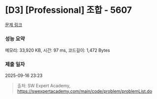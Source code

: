 # [D3] [Professional] 조합 - 5607 

[문제 링크](https://swexpertacademy.com/main/code/problem/problemDetail.do?contestProbId=AWXGKdbqczEDFAUo) 

### 성능 요약

메모리: 33,920 KB, 시간: 97 ms, 코드길이: 1,472 Bytes

### 제출 일자

2025-09-16 23:23



> 출처: SW Expert Academy, https://swexpertacademy.com/main/code/problem/problemList.do